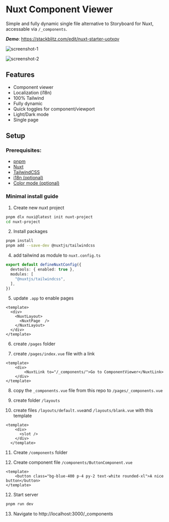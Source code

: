 # Nuxt Component Viewer

Simple and fully dynamic single file alternative to Storyboard for Nuxt, accessable via `/_components`.

***Demo***: https://stackblitz.com/edit/nuxt-starter-uotxqv

![screenshot-1](https://github.com/renegadevi/nuxt-component-viewer/blob//.github/screenshot-1.png)

![screenshot-2](https://github.com/renegadevi/nuxt-component-viewer/blob//.github/screenshot-2.png)


## Features
- Component viewer
- Localization (i18n)
- 100% Tailwind
- Fully dynamic
- Quick toggles for component/viewport
- Light/Dark mode
- Single page

## Setup

### Prerequisites:
- [pnpm](https://pnpm.io/)
- [Nuxt](https://nuxt.com/§)
- [TailwindCSS](https://nuxt.com/modules/tailwindcss)
- [i18n (optional)](https://nuxt.com/modules/i18n/)
- [Color mode (optional)](https://nuxt.com/modules/color-mode)


### Minimal install guide

1. Create new nuxt project
```sh
pnpm dlx nuxi@latest init nuxt-project
cd nuxt-project
```

2. Install packages
```sh
pnpm install
pnpm add --save-dev @nuxtjs/tailwindcss
```

4. add tailwind as module to `nuxt.config.ts`
```ts
export default defineNuxtConfig({
  devtools: { enabled: true },
  modules: [
    "@nuxtjs/tailwindcss",
  ],
})
```

5. update `.app` to enable pages
```tsx
<template>
  <div>
    <NuxtLayout>
      <NuxtPage  />
    </NuxtLayout>
  </div>
</template>
```
6. create `/pages` folder

7. create `/pages/index.vue` file with a link
```tsx
<template>
    <div>
        <NuxtLink to="/_components/">Go to ComponentViewer</NuxtLink>
    </div>
</template>
```

8. copy the `_components.vue` file from this repo to `/pages/_components.vue`

9. create folder `/layouts`

10. create files `/layouts/default.vue`and `/layouts/blank.vue` with this template
```tsx
<template>
    <div>
      <slot />
    </div>
  </template>
```

11. Create `/components` folder

12. Create component file `/components/ButtonComponent.vue`
```tsx
<template>
    <button class="bg-blue-400 p-4 py-2 text-white rounded-xl">A nice button</button>
</template>
```

12. Start server
```sh
pnpm run dev
```

13. Navigate to http://localhost:3000/_components

